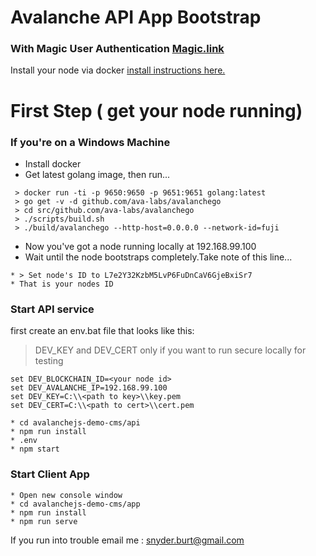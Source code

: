 # Avalanche API App Bootstrap
### With Magic User Authentication [Magic.link](https://magic.link)
Install your node via docker [install instructions here.](https://github.com/ava-labs/avalanchego)

# First Step ( get your node running)
### If you're on a Windows Machine
* Install docker
* Get latest golang image, then run...
````
 > docker run -ti -p 9650:9650 -p 9651:9651 golang:latest  
 > go get -v -d github.com/ava-labs/avalanchego  
 > cd src/github.com/ava-labs/avalanchego  
 > ./scripts/build.sh  
 > ./build/avalanchego --http-host=0.0.0.0 --network-id=fuji  
````
* Now you've got a node running locally at 192.168.99.100
* Wait until the node bootstraps completely.Take note of this line...
````
* > Set node's ID to L7e2Y32KzbM5LvP6FuDnCaV6GjeBxiSr7
* That is your nodes ID
````

### Start API service
first create an env.bat file that looks like this:
> DEV_KEY and DEV_CERT only if you want to run secure locally
  for testing
````
set DEV_BLOCKCHAIN_ID=<your node id>
set DEV_AVALANCHE_IP=192.168.99.100
set DEV_KEY=C:\\<path to key>\\key.pem
set DEV_CERT=C:\\<path to cert>\\cert.pem
````

````
* cd avalanchejs-demo-cms/api
* npm run install
* .env
* npm start
````

### Start Client App
````
* Open new console window
* cd avalanchejs-demo-cms/app
* npm run install
* npm run serve
````

If you run into trouble email me : snyder.burt@gmail.com





